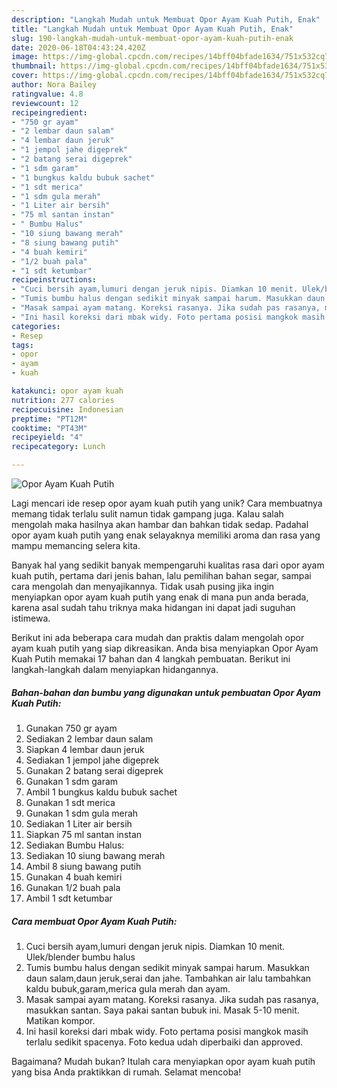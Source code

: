 ```yaml
---
description: "Langkah Mudah untuk Membuat Opor Ayam Kuah Putih, Enak"
title: "Langkah Mudah untuk Membuat Opor Ayam Kuah Putih, Enak"
slug: 190-langkah-mudah-untuk-membuat-opor-ayam-kuah-putih-enak
date: 2020-06-18T04:43:24.420Z
image: https://img-global.cpcdn.com/recipes/14bff04bfade1634/751x532cq70/opor-ayam-kuah-putih-foto-resep-utama.jpg
thumbnail: https://img-global.cpcdn.com/recipes/14bff04bfade1634/751x532cq70/opor-ayam-kuah-putih-foto-resep-utama.jpg
cover: https://img-global.cpcdn.com/recipes/14bff04bfade1634/751x532cq70/opor-ayam-kuah-putih-foto-resep-utama.jpg
author: Nora Bailey
ratingvalue: 4.8
reviewcount: 12
recipeingredient:
- "750 gr ayam"
- "2 lembar daun salam"
- "4 lembar daun jeruk"
- "1 jempol jahe digeprek"
- "2 batang serai digeprek"
- "1 sdm garam"
- "1 bungkus kaldu bubuk sachet"
- "1 sdt merica"
- "1 sdm gula merah"
- "1 Liter air bersih"
- "75 ml santan instan"
- " Bumbu Halus"
- "10 siung bawang merah"
- "8 siung bawang putih"
- "4 buah kemiri"
- "1/2 buah pala"
- "1 sdt ketumbar"
recipeinstructions:
- "Cuci bersih ayam,lumuri dengan jeruk nipis. Diamkan 10 menit. Ulek/blender bumbu halus"
- "Tumis bumbu halus dengan sedikit minyak sampai harum. Masukkan daun salam,daun jeruk,serai dan jahe. Tambahkan air lalu tambahkan kaldu bubuk,garam,merica gula merah dan ayam."
- "Masak sampai ayam matang. Koreksi rasanya. Jika sudah pas rasanya, masukkan santan. Saya pakai santan bubuk ini. Masak 5-10 menit. Matikan kompor."
- "Ini hasil koreksi dari mbak widy. Foto pertama posisi mangkok masih terlalu sedikit spacenya. Foto kedua udah diperbaiki dan approved."
categories:
- Resep
tags:
- opor
- ayam
- kuah

katakunci: opor ayam kuah 
nutrition: 277 calories
recipecuisine: Indonesian
preptime: "PT12M"
cooktime: "PT43M"
recipeyield: "4"
recipecategory: Lunch

---
```



![Opor Ayam Kuah Putih](https://img-global.cpcdn.com/recipes/14bff04bfade1634/751x532cq70/opor-ayam-kuah-putih-foto-resep-utama.jpg)

Lagi mencari ide resep opor ayam kuah putih yang unik? Cara membuatnya memang tidak terlalu sulit namun tidak gampang juga. Kalau salah mengolah maka hasilnya akan hambar dan bahkan tidak sedap. Padahal opor ayam kuah putih yang enak selayaknya memiliki aroma dan rasa yang mampu memancing selera kita.

Banyak hal yang sedikit banyak mempengaruhi kualitas rasa dari opor ayam kuah putih, pertama dari jenis bahan, lalu pemilihan bahan segar, sampai cara mengolah dan menyajikannya. Tidak usah pusing jika ingin menyiapkan opor ayam kuah putih yang enak di mana pun anda berada, karena asal sudah tahu triknya maka hidangan ini dapat jadi suguhan istimewa.




Berikut ini ada beberapa cara mudah dan praktis dalam mengolah opor ayam kuah putih yang siap dikreasikan. Anda bisa menyiapkan Opor Ayam Kuah Putih memakai 17 bahan dan 4 langkah pembuatan. Berikut ini langkah-langkah dalam menyiapkan hidangannya.

<!--inarticleads1-->

##### Bahan-bahan dan bumbu yang digunakan untuk pembuatan Opor Ayam Kuah Putih:

1. Gunakan 750 gr ayam
1. Sediakan 2 lembar daun salam
1. Siapkan 4 lembar daun jeruk
1. Sediakan 1 jempol jahe digeprek
1. Gunakan 2 batang serai digeprek
1. Gunakan 1 sdm garam
1. Ambil 1 bungkus kaldu bubuk sachet
1. Gunakan 1 sdt merica
1. Gunakan 1 sdm gula merah
1. Sediakan 1 Liter air bersih
1. Siapkan 75 ml santan instan
1. Sediakan  Bumbu Halus:
1. Sediakan 10 siung bawang merah
1. Ambil 8 siung bawang putih
1. Gunakan 4 buah kemiri
1. Gunakan 1/2 buah pala
1. Ambil 1 sdt ketumbar




<!--inarticleads2-->

##### Cara membuat Opor Ayam Kuah Putih:

1. Cuci bersih ayam,lumuri dengan jeruk nipis. Diamkan 10 menit. Ulek/blender bumbu halus
1. Tumis bumbu halus dengan sedikit minyak sampai harum. Masukkan daun salam,daun jeruk,serai dan jahe. Tambahkan air lalu tambahkan kaldu bubuk,garam,merica gula merah dan ayam.
1. Masak sampai ayam matang. Koreksi rasanya. Jika sudah pas rasanya, masukkan santan. Saya pakai santan bubuk ini. Masak 5-10 menit. Matikan kompor.
1. Ini hasil koreksi dari mbak widy. Foto pertama posisi mangkok masih terlalu sedikit spacenya. Foto kedua udah diperbaiki dan approved.




Bagaimana? Mudah bukan? Itulah cara menyiapkan opor ayam kuah putih yang bisa Anda praktikkan di rumah. Selamat mencoba!
